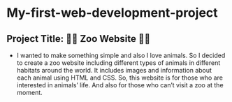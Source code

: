 # My-first-web-development-project
## Project Title: 🦁🐘 Zoo Website 🐒🐅

<p>

- I wanted to make something simple and also I love animals. So I decided 
to create a zoo website including different types of animals in different habitats around 
the world. It includes images and information about each animal using HTML and CSS. 
So, this website is for those who are interested in animals’ life. And also for those who 
can’t visit a zoo at the moment.
</p>


